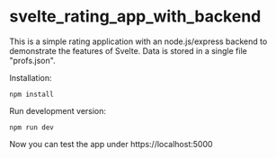 # svelte_rating_app_with_backend

This is a simple rating application with an node.js/express backend to demonstrate the features of Svelte. Data is stored in a single file "profs.json".

Installation:
```
npm install
```

Run development version:
```
npm run dev
```

Now you can test the app under https://localhost:5000
